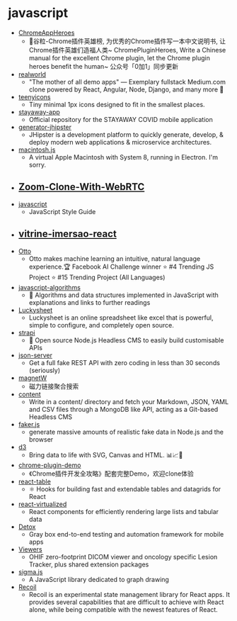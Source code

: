 # javascript
- [ChromeAppHeroes](https://github.com/zhaoolee/ChromeAppHeroes)
  - 🌈谷粒-Chrome插件英雄榜, 为优秀的Chrome插件写一本中文说明书, 让Chrome插件英雄们造福人类~ ChromePluginHeroes, Write a Chinese manual for the excellent Chrome plugin, let the Chrome plugin heroes benefit the human~ 公众号「0加1」同步更新
- [realworld](https://github.com/gothinkster/realworld)
  - "The mother of all demo apps" — Exemplary fullstack Medium.com clone powered by React, Angular, Node, Django, and many more 🏅
- [teenyicons](https://github.com/teenyicons/teenyicons)
  - Tiny minimal 1px icons designed to fit in the smallest places.
- [stayaway-app](https://github.com/stayawayinesctec/stayaway-app)
  - Official repository for the STAYAWAY COVID mobile application
- [generator-jhipster](https://github.com/jhipster/generator-jhipster)
  - JHipster is a development platform to quickly generate, develop, & deploy modern web applications & microservice architectures.
- [macintosh.js](https://github.com/felixrieseberg/macintosh.js)
  - A virtual Apple Macintosh with System 8, running in Electron. I'm sorry.
- [Zoom-Clone-With-WebRTC](https://github.com/WebDevSimplified/Zoom-Clone-With-WebRTC)
  - 
- [javascript](https://github.com/airbnb/javascript)
  - JavaScript Style Guide
- [vitrine-imersao-react](https://github.com/imersao-alura/vitrine-imersao-react)
  - 
- [Otto](https://github.com/KartikChugh/Otto)
  - Otto makes machine learning an intuitive, natural language experience.🏆 Facebook AI Challenge winner ⭐️ #4 Trending JS Project ⭐️ #15 Trending Project (All Languages)
- [javascript-algorithms](https://github.com/trekhleb/javascript-algorithms)
  - 📝 Algorithms and data structures implemented in JavaScript with explanations and links to further readings
- [Luckysheet](https://github.com/mengshukeji/Luckysheet)
  - Luckysheet is an online spreadsheet like excel that is powerful, simple to configure, and completely open source.
- [strapi](https://github.com/strapi/strapi)
  - 🚀 Open source Node.js Headless CMS to easily build customisable APIs
- [json-server](https://github.com/typicode/json-server)
  - Get a full fake REST API with zero coding in less than 30 seconds (seriously)
- [magnetW](https://github.com/xiandanin/magnetW)
  - 磁力链接聚合搜索
- [content](https://github.com/nuxt/content)
  - Write in a content/ directory and fetch your Markdown, JSON, YAML and CSV files through a MongoDB like API, acting as a Git-based Headless CMS
- [faker.js](https://github.com/Marak/faker.js)
  - generate massive amounts of realistic fake data in Node.js and the browser
- [d3](https://github.com/d3/d3)
  - Bring data to life with SVG, Canvas and HTML. 📊📈🎉
- [chrome-plugin-demo](https://github.com/sxei/chrome-plugin-demo)
  - 《Chrome插件开发全攻略》配套完整Demo，欢迎clone体验
- [react-table](https://github.com/tannerlinsley/react-table)
  - ⚛️ Hooks for building fast and extendable tables and datagrids for React
- [react-virtualized](https://github.com/bvaughn/react-virtualized)
  - React components for efficiently rendering large lists and tabular data
- [Detox](https://github.com/wix/Detox)
  - Gray box end-to-end testing and automation framework for mobile apps
- [Viewers](https://github.com/OHIF/Viewers)
  - OHIF zero-footprint DICOM viewer and oncology specific Lesion Tracker, plus shared extension packages
- [sigma.js](https://github.com/jacomyal/sigma.js)
  - A JavaScript library dedicated to graph drawing
- [Recoil](https://github.com/facebookexperimental/Recoil)
  - Recoil is an experimental state management library for React apps. It provides several capabilities that are difficult to achieve with React alone, while being compatible with the newest features of React.
